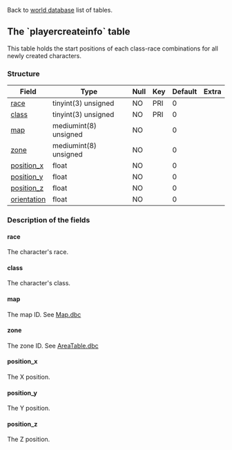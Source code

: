 Back to [world database](mangosdb_struct) list of tables.

The \`playercreateinfo\` table
------------------------------

This table holds the start positions of each class-race combinations for all newly created characters.

### Structure

| **Field**                                   | **Type**              | **Null** | **Key** | **Default** | **Extra** |
|---------------------------------------------|-----------------------|----------|---------|-------------|-----------|
| [race](Playercreateinfo#race)               | tinyint(3) unsigned   | NO       | PRI     | 0           |           |
| [class](Playercreateinfo#class)             | tinyint(3) unsigned   | NO       | PRI     | 0           |           |
| [map](Playercreateinfo#map)                 | mediumint(8) unsigned | NO       |         | 0           |           |
| [zone](Playercreateinfo#zone)               | mediumint(8) unsigned | NO       |         | 0           |           |
| [position\_x](Playercreateinfo#position_x)  | float                 | NO       |         | 0           |           |
| [position\_y](Playercreateinfo#position_y)  | float                 | NO       |         | 0           |           |
| [position\_z](Playercreateinfo#position_z)  | float                 | NO       |         | 0           |           |
| [orientation](Playercreateinfo#orientation) | float                 | NO       |         | 0           |           |

### Description of the fields

#### race

The character's race.

#### class

The character's class.

#### map

The map ID. See [Map.dbc](Map.dbc)

#### zone

The zone ID. See [AreaTable.dbc](AreaTable.dbc)

#### position\_x

The X position.

#### position\_y

The Y position.

#### position\_z

The Z position.

